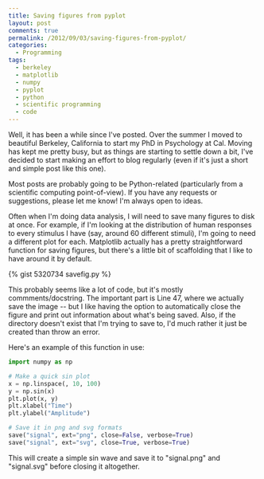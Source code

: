 ```yaml
---
title: Saving figures from pyplot
layout: post
comments: true
permalink: /2012/09/03/saving-figures-from-pyplot/
categories:
  - Programming
tags:
  - berkeley
  - matplotlib
  - numpy
  - pyplot
  - python
  - scientific programming
  - code
---
```


Well, it has been a while since I've posted. Over the summer I moved
to beautiful Berkeley, California to start my PhD in Psychology at
Cal. Moving has kept me pretty busy, but as things are starting to
settle down a bit, I've decided to start making an effort to blog
regularly (even if it's just a short and simple post like this one).

Most posts are probably going to be Python-related (particularly from
a scientific computing point-of-view). If you have any requests or
suggestions, please let me know! I'm always open to ideas.

Often when I'm doing data analysis, I will need to save many figures
to disk at once. For example, if I'm looking at the distribution of
human responses to every stimulus I have (say, around 60 different
stimuli), I'm going to need a different plot for each. Matplotlib
actually has a pretty straightforward function for saving figures, but
there's a little bit of scaffolding that I like to have around it by
default.

<!-- more -->

{% gist 5320734 savefig.py %}

This probably seems like a lot of code, but it's mostly
commments/docstring. The important part is Line 47, where we actually
save the image -- but I like having the option to automatically close
the figure and print out information about what's being saved. Also,
if the directory doesn't exist that I'm trying to save to, I'd much
rather it just be created than throw an error.

Here's an example of this function in use:

```python
import numpy as np

# Make a quick sin plot
x = np.linspace(, 10, 100)
y = np.sin(x)
plt.plot(x, y)
plt.xlabel("Time")
plt.ylabel("Amplitude")

# Save it in png and svg formats
save("signal", ext="png", close=False, verbose=True)
save("signal", ext="svg", close=True, verbose=True)
```

This will create a simple sin wave and save it to "signal.png" and
"signal.svg" before closing it altogether.
